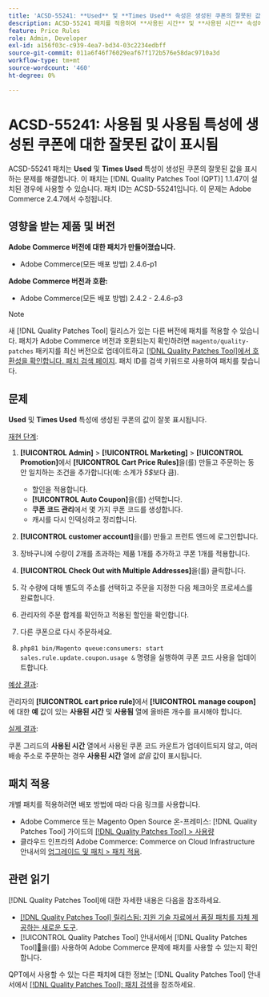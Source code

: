 ```yaml
---
title: 'ACSD-55241: **Used** 및 **Times Used** 속성은 생성된 쿠폰의 잘못된 값을 표시합니다'
description: ACSD-55241 패치를 적용하여 **사용된 시간** 및 **사용된 시간** 속성에 생성된 쿠폰에 대한 잘못된 값이 표시되는 Adobe Commerce 문제를 해결합니다
feature: Price Rules
role: Admin, Developer
exl-id: a156f03c-c939-4ea7-bd34-03c2234edbff
source-git-commit: 011a6f46f76029eaf67f172b576e58dac9710a3d
workflow-type: tm+mt
source-wordcount: '460'
ht-degree: 0%

---
```


# ACSD-55241: **사용됨** 및 **사용됨** 특성에 생성된 쿠폰에 대한 잘못된 값이 표시됨

ACSD-55241 패치는 **Used** 및 **Times Used** 특성이 생성된 쿠폰의 잘못된 값을 표시하는 문제를 해결합니다. 이 패치는 [!DNL Quality Patches Tool (QPT)] 1.1.47이 설치된 경우에 사용할 수 있습니다. 패치 ID는 ACSD-55241입니다. 이 문제는 Adobe Commerce 2.4.7에서 수정됩니다.

## 영향을 받는 제품 및 버전

**Adobe Commerce 버전에 대한 패치가 만들어졌습니다.**

* Adobe Commerce(모든 배포 방법) 2.4.6-p1

**Adobe Commerce 버전과 호환:**

* Adobe Commerce(모든 배포 방법) 2.4.2 - 2.4.6-p3

>[!NOTE]
>
>새 [!DNL Quality Patches Tool] 릴리스가 있는 다른 버전에 패치를 적용할 수 있습니다. 패치가 Adobe Commerce 버전과 호환되는지 확인하려면 `magento/quality-patches` 패키지를 최신 버전으로 업데이트하고 [[!DNL Quality Patches Tool]에서 호환성을 확인합니다. 패치 검색 페이지](https://experienceleague.adobe.com/tools/commerce-quality-patches/index.html?lang=ko). 패치 ID를 검색 키워드로 사용하여 패치를 찾습니다.

## 문제

**Used** 및 **Times Used** 특성에 생성된 쿠폰의 값이 잘못 표시됩니다.

<u>재현 단계</u>:

1. **[!UICONTROL Admin]** > **[!UICONTROL Marketing]** > **[!UICONTROL Promotion]**&#x200B;에서 **[!UICONTROL Cart Price Rules]**&#x200B;을(를) 만들고 주문하는 동안 일치하는 조건을 추가합니다(예: 소계가 *5$*&#x200B;보다 큼).

   * 할인을 적용합니다.
   * **[!UICONTROL Auto Coupon]**&#x200B;을(를) 선택합니다.
   * **쿠폰 코드 관리**&#x200B;에서 몇 가지 쿠폰 코드를 생성합니다.
   * 캐시를 다시 인덱싱하고 정리합니다.

1. **[!UICONTROL customer account]**&#x200B;을(를) 만들고 프런트 엔드에 로그인합니다.
1. 장바구니에 수량이 *2*&#x200B;개를 초과하는 제품 1개를 추가하고 쿠폰 1개를 적용합니다.
1. **[!UICONTROL Check Out with Multiple Addresses]**&#x200B;을(를) 클릭합니다.
1. 각 수량에 대해 별도의 주소를 선택하고 주문을 지정한 다음 체크아웃 프로세스를 완료합니다.
1. 관리자의 주문 합계를 확인하고 적용된 할인을 확인합니다.
1. 다른 쿠폰으로 다시 주문하세요.
1. `php81 bin/Magento queue:consumers: start sales.rule.update.coupon.usage &` 명령을 실행하여 쿠폰 코드 사용을 업데이트합니다.

<u>예상 결과</u>:

관리자의 **[!UICONTROL cart price rule]**&#x200B;에서 **[!UICONTROL manage coupon]**&#x200B;에 대한 **예** 값이 있는 **사용된 시간** 및 **사용됨** 열에 올바른 개수를 표시해야 합니다.

<u>실제 결과</u>:

쿠폰 그리드의 **사용된 시간** 열에서 사용된 쿠폰 코드 카운트가 업데이트되지 않고, 여러 배송 주소로 주문하는 경우 **사용된 시간** 열에 *없음* 값이 표시됩니다.

## 패치 적용

개별 패치를 적용하려면 배포 방법에 따라 다음 링크를 사용합니다.

* Adobe Commerce 또는 Magento Open Source 온-프레미스: [!DNL Quality Patches Tool] 가이드의 [[!DNL Quality Patches Tool] > 사용량](/help/tools/quality-patches-tool/usage.md)
* 클라우드 인프라의 Adobe Commerce: Commerce on Cloud Infrastructure 안내서의 [업그레이드 및 패치 > 패치 적용](https://experienceleague.adobe.com/docs/commerce-cloud-service/user-guide/develop/upgrade/apply-patches.html?lang=ko).

## 관련 읽기

[!DNL Quality Patches Tool]에 대한 자세한 내용은 다음을 참조하세요.

* [[!DNL Quality Patches Tool] 릴리스됨: 지원 기술 자료에서 품질 패치를 자체 제공하는 새로운 도구](https://experienceleague.adobe.com/ko/docs/commerce-operations/tools/quality-patches-tool/quality-patches-tool-to-self-serve-quality-patches).
* [!UICONTROL Quality Patches Tool] 안내서에서  [!DNL Quality Patches Tool][&#128279;](/help/tools/quality-patches-tool/patches-available-in-qpt/check-patch-for-magento-issue-with-magento-quality-patches.md)을(를) 사용하여 Adobe Commerce 문제에 패치를 사용할 수 있는지 확인합니다.


QPT에서 사용할 수 있는 다른 패치에 대한 정보는 [!DNL Quality Patches Tool] 안내서에서 [[!DNL Quality Patches Tool]: 패치 검색](https://experienceleague.adobe.com/tools/commerce-quality-patches/index.html?lang=ko)을 참조하세요.
